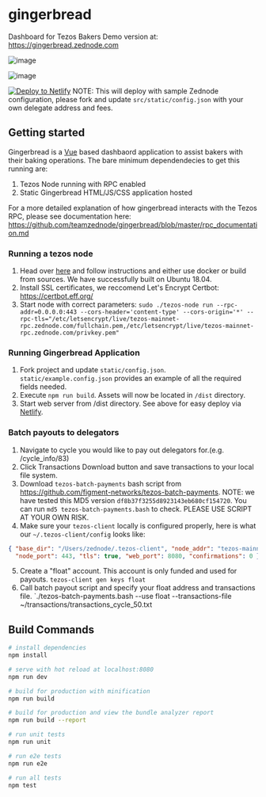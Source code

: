 # gingerbread
Dashboard for Tezos Bakers
Demo version at: https://gingerbread.zednode.com

![image](https://user-images.githubusercontent.com/2114180/54505261-61b54300-48f4-11e9-9aac-8e9c8b3addf2.png)

![image](https://user-images.githubusercontent.com/2114180/54505304-87dae300-48f4-11e9-8de2-732e7d3b8286.png)

[![Deploy to Netlify](https://www.netlify.com/img/deploy/button.svg)](https://app.netlify.com/start/deploy?repository=https://github.com/teamzednode/gingerbread)
NOTE: This will deploy with sample Zednode configuration, please fork and update `src/static/config.json` with your own delegate address and fees.

## Getting started
Gingerbread is a [Vue](https://vuejs.org/) based dashbaord application to assist bakers with their baking operations. The bare minimum dependendecies to get this running are:
1. Tezos Node running with RPC enabled
2. Static Gingerbread HTML/JS/CSS application hosted

For a more detailed explanation of how gingerbread interacts with the Tezos RPC, please see documentation here: https://github.com/teamzednode/gingerbread/blob/master/rpc_documentation.md

### Running a tezos node
1. Head over [here](https://tezos.gitlab.io/mainnet/introduction/howtoget.html) and follow instructions and either use docker or build from sources. We have successfully built on Ubuntu 18.04.
2. Install SSL certificates, we reccomend Let's Encrypt Certbot: https://certbot.eff.org/
3. Start node with correct parameters: `sudo ./tezos-node run --rpc-addr=0.0.0.0:443 --cors-header='content-type' --cors-origin='*' --rpc-tls="/etc/letsencrypt/live/tezos-mainnet-rpc.zednode.com/fullchain.pem,/etc/letsencrypt/live/tezos-mainnet-rpc.zednode.com/privkey.pem"`

### Running Gingerbread Application
1. Fork project and update `static/config.json`. `static/example.config.json` provides an example of all the required fields needed.
2. Execute `npm run build`. Assets will now be located in `/dist` directory.
2. Start web server from /dist directory. See above for easy deploy via [Netlify](https://www.netlify.com/).

### Batch payouts to delegators
1. Navigate to cycle you would like to pay out delegators for.(e.g. /cycle_info/83)
2. Click Transactions Download button and save transactions to your local file system.
3. Download `tezos-batch-payments` bash script from https://github.com/figment-networks/tezos-batch-payments. NOTE: we have tested this MD5 version `df8b37f3255d8923143eb680cf154720`. You can run `md5 tezos-batch-payments.bash` to check. PLEASE USE SCRIPT AT YOUR OWN RISK.
4. Make sure your `tezos-client` locally is configured properly, here is what our `~/.tezos-client/config` looks like:
```json
{ "base_dir": "/Users/zednode/.tezos-client", "node_addr": "tezos-mainnet-rpc.zednode.com",
  "node_port": 443, "tls": true, "web_port": 8080, "confirmations": 0 }
 ```
5. Create a "float" account. This account is only funded and used for payouts. `tezos-client gen keys float`
6. Call batch payout script and specify your float address and transactions file. `./tezos-batch-payments.bash --use float --transactions-file ~/transactions/transactions_cycle_50.txt

## Build Commands
``` bash
# install dependencies
npm install

# serve with hot reload at localhost:8080
npm run dev

# build for production with minification
npm run build

# build for production and view the bundle analyzer report
npm run build --report

# run unit tests
npm run unit

# run e2e tests
npm run e2e

# run all tests
npm test
```
